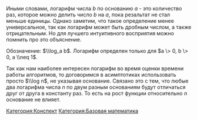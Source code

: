 Иными словами, логарифм числа $b$ по основанию $a$ - это количество раз,
которое можно делить число $b$ на $a$, пока резальтат не стал меньше
единицы. Однако заметим, что такое определение менее универсальное,
так как логарифм может быть дробным числом, а также отрицательным. Но
для лучшего интуитивного восприятия можно помнить про это объяснение.

Обозначение: $\\log_a b$. Логарифм определен только для $a \> 0, b \>
0, a \\neq 1$.

Так как нам наиболее интересен логарифм во время оценки времени работы
алгоритмов, то договоримся в асимптотиках использовать просто $\\log
n$, не указывая основание. Связано это с тем, что любые два логарифма
числа $n$ по двум разным основаниям будут отличаться друг от друга в
константу раз. То есть на рост функции относительно $n$ основание не
влияет.

[Категория:Конспект](Категория:Конспект "wikilink") [Категория:Базовая
математика](Категория:Базовая_математика "wikilink")